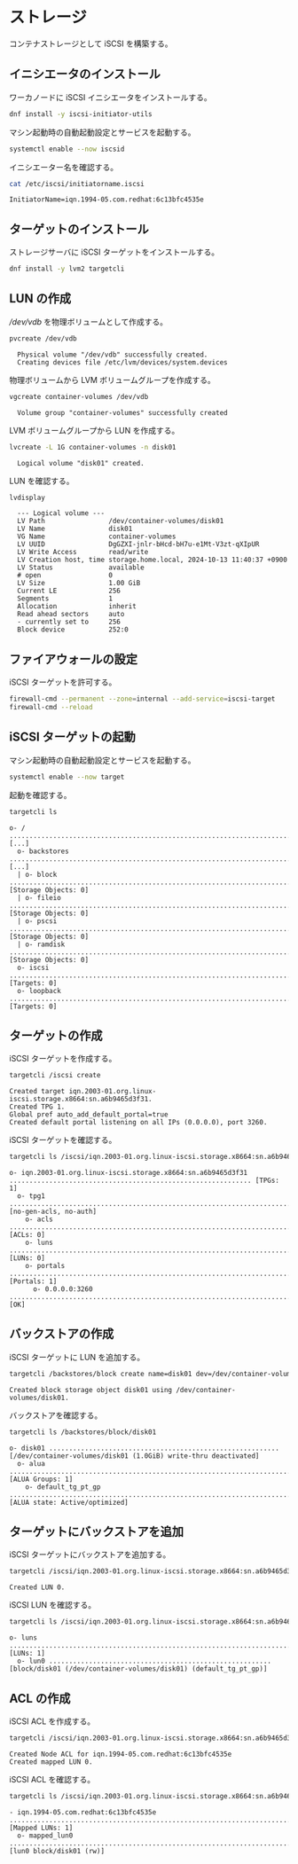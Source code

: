 # ストレージ

コンテナストレージとして iSCSI を構築する。

## イニシエータのインストール

ワーカノードに iSCSI イニシエータをインストールする。

```sh
dnf install -y iscsi-initiator-utils
```

マシン起動時の自動起動設定とサービスを起動する。

```sh
systemctl enable --now iscsid
```

イニシエーター名を確認する。

```sh
cat /etc/iscsi/initiatorname.iscsi
```

```
InitiatorName=iqn.1994-05.com.redhat:6c13bfc4535e
```

## ターゲットのインストール

ストレージサーバに iSCSI ターゲットをインストールする。

```sh
dnf install -y lvm2 targetcli
```

## LUN の作成

*/dev/vdb* を物理ボリュームとして作成する。

```sh
pvcreate /dev/vdb
```

```
  Physical volume "/dev/vdb" successfully created.
  Creating devices file /etc/lvm/devices/system.devices
```

物理ボリュームから LVM ボリュームグループを作成する。

```sh
vgcreate container-volumes /dev/vdb
```

```
  Volume group "container-volumes" successfully created
```

LVM ボリュームグループから LUN を作成する。

```sh
lvcreate -L 1G container-volumes -n disk01
```

```
  Logical volume "disk01" created.
```

LUN を確認する。

```sh
lvdisplay
```

```
  --- Logical volume ---
  LV Path                /dev/container-volumes/disk01
  LV Name                disk01
  VG Name                container-volumes
  LV UUID                DgGZXI-jnlr-bHcd-bH7u-e1Mt-V3zt-qXIpUR
  LV Write Access        read/write
  LV Creation host, time storage.home.local, 2024-10-13 11:40:37 +0900
  LV Status              available
  # open                 0
  LV Size                1.00 GiB
  Current LE             256
  Segments               1
  Allocation             inherit
  Read ahead sectors     auto
  - currently set to     256
  Block device           252:0
```

## ファイアウォールの設定

iSCSI ターゲットを許可する。

```sh
firewall-cmd --permanent --zone=internal --add-service=iscsi-target
firewall-cmd --reload
```

## iSCSI ターゲットの起動

マシン起動時の自動起動設定とサービスを起動する。

```sh
systemctl enable --now target
```

起動を確認する。

```sh
targetcli ls
```

```
o- / ......................................................................................................................... [...]
  o- backstores .............................................................................................................. [...]
  | o- block .................................................................................................. [Storage Objects: 0]
  | o- fileio ................................................................................................. [Storage Objects: 0]
  | o- pscsi .................................................................................................. [Storage Objects: 0]
  | o- ramdisk ................................................................................................ [Storage Objects: 0]
  o- iscsi ............................................................................................................ [Targets: 0]
  o- loopback ......................................................................................................... [Targets: 0]
```

## ターゲットの作成

iSCSI ターゲットを作成する。

```sh
targetcli /iscsi create
```

```
Created target iqn.2003-01.org.linux-iscsi.storage.x8664:sn.a6b9465d3f31.
Created TPG 1.
Global pref auto_add_default_portal=true
Created default portal listening on all IPs (0.0.0.0), port 3260.
```

iSCSI ターゲットを確認する。

```sh
targetcli ls /iscsi/iqn.2003-01.org.linux-iscsi.storage.x8664:sn.a6b9465d3f31/
```

```
o- iqn.2003-01.org.linux-iscsi.storage.x8664:sn.a6b9465d3f31 ............................................................. [TPGs: 1]
  o- tpg1 ................................................................................................... [no-gen-acls, no-auth]
    o- acls .............................................................................................................. [ACLs: 0]
    o- luns .............................................................................................................. [LUNs: 0]
    o- portals ........................................................................................................ [Portals: 1]
      o- 0.0.0.0:3260 ......................................................................................................... [OK]
```

## バックストアの作成

iSCSI ターゲットに LUN を追加する。

```sh
targetcli /backstores/block create name=disk01 dev=/dev/container-volumes/disk01
```

```
Created block storage object disk01 using /dev/container-volumes/disk01.
```

バックストアを確認する。

```sh
targetcli ls /backstores/block/disk01
```

```
o- disk01 .......................................................... [/dev/container-volumes/disk01 (1.0GiB) write-thru deactivated]
  o- alua ......................................................................................................... [ALUA Groups: 1]
    o- default_tg_pt_gp ............................................................................. [ALUA state: Active/optimized]
```

## ターゲットにバックストアを追加

iSCSI ターゲットにバックストアを追加する。

```sh
targetcli /iscsi/iqn.2003-01.org.linux-iscsi.storage.x8664:sn.a6b9465d3f31/tpg1/luns/ create /backstores/block/disk01
```

```
Created LUN 0.
```

iSCSI LUN を確認する。

```sh
targetcli ls /iscsi/iqn.2003-01.org.linux-iscsi.storage.x8664:sn.a6b9465d3f31/tpg1/luns
```

```
o- luns .................................................................................................................. [LUNs: 1]
  o- lun0 ........................................................ [block/disk01 (/dev/container-volumes/disk01) (default_tg_pt_gp)]
```

## ACL の作成

iSCSI ACL を作成する。

```sh
targetcli /iscsi/iqn.2003-01.org.linux-iscsi.storage.x8664:sn.a6b9465d3f31/tpg1/acls create iqn.1994-05.com.redhat:6c13bfc4535e
```

```
Created Node ACL for iqn.1994-05.com.redhat:6c13bfc4535e
Created mapped LUN 0.
```

iSCSI ACL を確認する。

```sh
targetcli ls /iscsi/iqn.2003-01.org.linux-iscsi.storage.x8664:sn.a6b9465d3f31/tpg1/acls/iqn.1994-05.com.redhat:6c13bfc4535e
```

```
- iqn.1994-05.com.redhat:6c13bfc4535e ............................................................................ [Mapped LUNs: 1]
  o- mapped_lun0 .......................................................................................... [lun0 block/disk01 (rw)]
```
